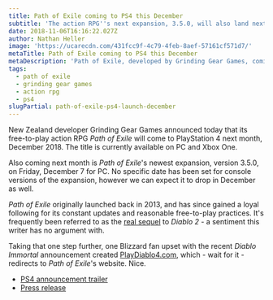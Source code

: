 ```yaml
---
title: Path of Exile coming to PS4 this December
subtitle: 'The action RPG''s next expansion, 3.5.0, will also land next month'
date: 2018-11-06T16:16:22.027Z
author: Nathan Heller
image: 'https://ucarecdn.com/431fcc9f-4c79-4feb-8aef-57161cf571d7/'
metaTitle: Path of Exile coming to PS4 this December
metaDescription: 'Path of Exile, developed by Grinding Gear Games, coming to PS4 next month'
tags:
  - path of exile
  - grinding gear games
  - action rpg
  - ps4
slugPartial: path-of-exile-ps4-launch-december
---
```

New Zealand developer Grinding Gear Games announced today that its free-to-play action RPG _Path of Exile_ will come to PlayStation 4 next month, December 2018. The title is currently available on PC and Xbox One.

Also coming next month is _Path of Exile_'s newest expansion, version 3.5.0, on Friday, December 7 for PC. No specific date has been set for console versions of the expansion, however we can expect it to drop in December as well.

_Path of Exile_ originally launched back in 2013, and has since gained a loyal following for its constant updates and reasonable free-to-play practices. It's frequently been referred to as the [real sequel](https://www.gamesradar.com/path-exile-diablo-ii-sequel-youve-always-wanted/) to _Diablo 2_ - a sentiment this writer has no argument with.

Taking that one step further, one Blizzard fan upset with the recent _Diablo Immortal_ announcement created [PlayDiablo4.com](https://www.PlayDiablo4.com), which - wait for it - redirects to _Path of Exile_'s website. Nice.

* [PS4 announcement trailer](https://youtu.be/WgS4mhLsypY)
* [Press release](https://www.gamespress.com/release.asp?c=00b644--168058)
